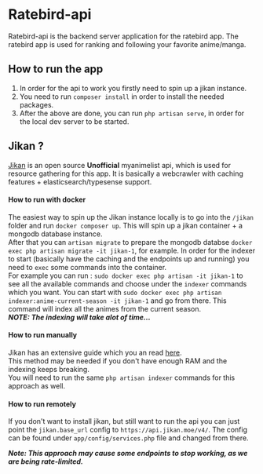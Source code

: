 
# Ratebird-api

Ratebird-api is the backend server application for the ratebird app.   The ratebird app is used for ranking and following your favorite anime/manga.

## How to run the app
1. In order for the api to work you firstly need to spin up a jikan instance.
2. You need to run `composer install` in order to install the needed packages.
3. After the above are done, you can run `php artisan serve`, in order for the local dev server to be started.

## Jikan ?
[Jikan](https://github.com/jikan-me/jikan-rest) is an open source **Unofficial** myanimelist api, which is used for resource gathering for this app. It is basically a webcrawler with caching features + elasticsearch/typesense support.

#### How to run with docker
The easiest way to spin up the Jikan instance locally is to go into the `/jikan` folder and run `docker composer up`.
This will spin up a jikan container + a mongodb database instance. \
After that you can `artisan migrate` to prepare the mongodb databse `docker exec php artisan migrate -it jikan-1`, for example.
In order for the indexer to start (basically have the caching and the endpoints up and running) you need to `exec` some commands into the container. \
For example you can run : `sudo docker exec php artisan -it jikan-1` to see all the available commands and choose under the `indexer` commands which you want. You can start with `sudo docker exec php artisan indexer:anime-current-season -it jikan-1` and go from there. This command will index all the animes from the current season.\
***NOTE: The indexing will take alot of time...***

#### How to run manually
Jikan has an extensive guide which you an read [here](https://github.com/jikan-me/jikan-rest/wiki/Installation).\
This method may be needed if you don't have enough RAM and the indexing keeps breaking.\
You will need to run the same `php artisan indexer` commands for this approach as well.

#### How to run remotely
If you don't want to install jikan, but still want to run the api you can just point the `jikan.base_url` config to `https://api.jikan.moe/v4/`. The config can be found under `app/config/services.php` file and changed from there.

***Note: This approach may cause some endpoints to stop working, as we are being rate-limited.*** 
